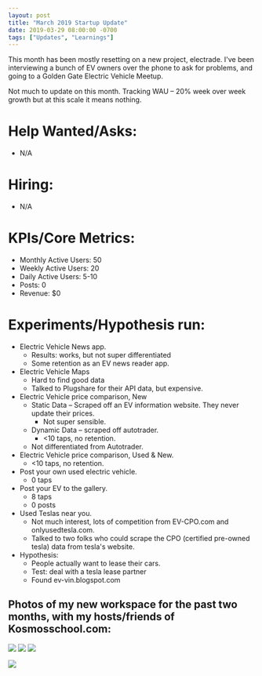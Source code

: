 ```yaml
---
layout: post
title: "March 2019 Startup Update"
date: 2019-03-29 08:00:00 -0700
tags: ["Updates", "Learnings"]
---
```


This month has been mostly resetting on a new project, electrade. I've been interviewing a bunch of EV owners over the phone to ask for problems, and going to a Golden Gate Electric Vehicle Meetup.

Not much to update on this month. Tracking WAU – 20% week over week growth but at this scale it means nothing.

# Help Wanted/Asks:

- N/A

# Hiring: 

- N/A

# KPIs/Core Metrics:

- Monthly Active Users: 50
- Weekly Active Users: 20
- Daily Active Users: 5-10
- Posts: 0
- Revenue: $0

# Experiments/Hypothesis run:

- Electric Vehicle News app.
  - Results: works, but not super differentiated
  - Some retention as an EV news reader app.
- Electric Vehicle Maps
  - Hard to find good data
  - Talked to Plugshare for their API data, but expensive.
- Electric Vehicle price comparison, New
  - Static Data – Scraped off an EV information website. They never update their prices.
    - Not super sensible.
  - Dynamic Data – scraped off autotrader.
    - <10 taps, no retention.
  - Not differentiated from Autotrader.
- Electric Vehicle price comparison, Used & New.
  - <10 taps, no retention.
- Post your own used electric vehicle.
  - 0 taps
- Post your EV to the gallery.
  - 8 taps
  - 0 posts
- Used Teslas near you.
  - Not much interest, lots of competition from EV-CPO.com and onlyusedtesla.com.
  - Talked to two folks who could scrape the CPO (certified pre-owned tesla) data from tesla's website.
- Hypothesis:
  - People actually want to lease their cars.
  - Test: deal with a tesla lease partner
  - Found ev-vin.blogspot.com

## Photos of my new workspace for the past two months, with my hosts/friends of Kosmosschool.com:

![](/startup-updates-5/Kosmos1.JPG)
![](/startup-updates-5/Kosmos2.JPG)
![](/startup-updates-5/Kosmos3.JPG)

![](/startup-updates-5/demo.png)

